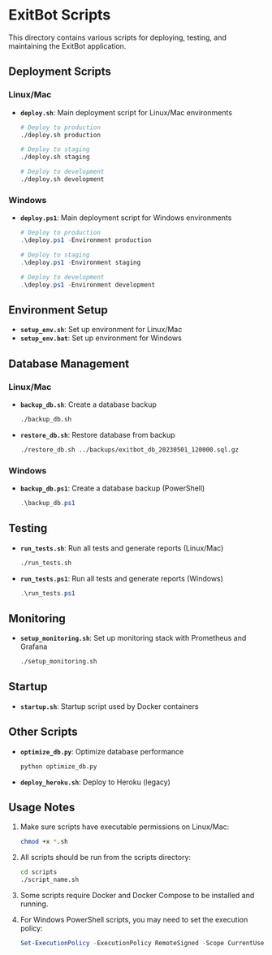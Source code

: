 # ExitBot Scripts

This directory contains various scripts for deploying, testing, and maintaining the ExitBot application.

## Deployment Scripts

### Linux/Mac

- **`deploy.sh`**: Main deployment script for Linux/Mac environments
  ```bash
  # Deploy to production
  ./deploy.sh production
  
  # Deploy to staging
  ./deploy.sh staging
  
  # Deploy to development
  ./deploy.sh development
  ```

### Windows

- **`deploy.ps1`**: Main deployment script for Windows environments
  ```powershell
  # Deploy to production
  .\deploy.ps1 -Environment production
  
  # Deploy to staging
  .\deploy.ps1 -Environment staging
  
  # Deploy to development
  .\deploy.ps1 -Environment development
  ```

## Environment Setup

- **`setup_env.sh`**: Set up environment for Linux/Mac
- **`setup_env.bat`**: Set up environment for Windows

## Database Management

### Linux/Mac

- **`backup_db.sh`**: Create a database backup
  ```bash
  ./backup_db.sh
  ```

- **`restore_db.sh`**: Restore database from backup
  ```bash
  ./restore_db.sh ../backups/exitbot_db_20230501_120000.sql.gz
  ```

### Windows

- **`backup_db.ps1`**: Create a database backup (PowerShell)
  ```powershell
  .\backup_db.ps1
  ```

## Testing

- **`run_tests.sh`**: Run all tests and generate reports (Linux/Mac)
  ```bash
  ./run_tests.sh
  ```

- **`run_tests.ps1`**: Run all tests and generate reports (Windows)
  ```powershell
  .\run_tests.ps1
  ```

## Monitoring

- **`setup_monitoring.sh`**: Set up monitoring stack with Prometheus and Grafana
  ```bash
  ./setup_monitoring.sh
  ```

## Startup

- **`startup.sh`**: Startup script used by Docker containers

## Other Scripts

- **`optimize_db.py`**: Optimize database performance
  ```bash
  python optimize_db.py
  ```

- **`deploy_heroku.sh`**: Deploy to Heroku (legacy)

## Usage Notes

1. Make sure scripts have executable permissions on Linux/Mac:
   ```bash
   chmod +x *.sh
   ```

2. All scripts should be run from the scripts directory:
   ```bash
   cd scripts
   ./script_name.sh
   ```

3. Some scripts require Docker and Docker Compose to be installed and running.

4. For Windows PowerShell scripts, you may need to set the execution policy:
   ```powershell
   Set-ExecutionPolicy -ExecutionPolicy RemoteSigned -Scope CurrentUser
   ``` 
